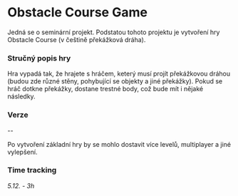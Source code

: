 # Obstacle Course Game
Jedná se o seminární projekt. Podstatou tohoto projektu je vytvoření hry Obstacle Course (v češtině překážková dráha).

### Stručný popis hry
Hra vypadá tak, že hrajete s hráčem, keterý musí projít překážkovou dráhou (budou zde různé stěny, pohybující se objekty a jiné překážky). Pokud se hráč dotkne překážky, dostane trestné body, což bude mít i nějaké následky. 
### Verze
--

Po vytvoření základní hry by se mohlo dostavit více levelů, multiplayer a jiné vylepšení.
### Time tracking
_5.12. - 3h_
